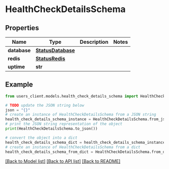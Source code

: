 # HealthCheckDetailsSchema


## Properties

Name | Type | Description | Notes
------------ | ------------- | ------------- | -------------
**database** | [**StatusDatabase**](StatusDatabase.md) |  | 
**redis** | [**StatusRedis**](StatusRedis.md) |  | 
**uptime** | **str** |  | 

## Example

```python
from users_client.models.health_check_details_schema import HealthCheckDetailsSchema

# TODO update the JSON string below
json = "{}"
# create an instance of HealthCheckDetailsSchema from a JSON string
health_check_details_schema_instance = HealthCheckDetailsSchema.from_json(json)
# print the JSON string representation of the object
print(HealthCheckDetailsSchema.to_json())

# convert the object into a dict
health_check_details_schema_dict = health_check_details_schema_instance.to_dict()
# create an instance of HealthCheckDetailsSchema from a dict
health_check_details_schema_from_dict = HealthCheckDetailsSchema.from_dict(health_check_details_schema_dict)
```
[[Back to Model list]](../README.md#documentation-for-models) [[Back to API list]](../README.md#documentation-for-api-endpoints) [[Back to README]](../README.md)


